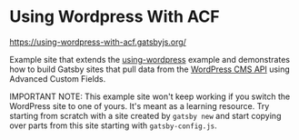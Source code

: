 # Using Wordpress With ACF

https://using-wordpress-with-acf.gatsbyjs.org/

Example site that extends the [using-wordpress](/examples/using-wordpress/) example and demonstrates how to build Gatsby sites that pull data from the
[WordPress CMS API](https://www.wordpress.com/) using Advanced Custom Fields.

IMPORTANT NOTE: This example site won't keep working if you switch the WordPress site to one of yours. It's meant as a learning resource. Try starting from scratch with a site created by `gatsby new` and start copying over parts from this site starting with `gatsby-config.js`.
